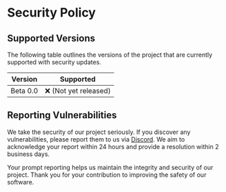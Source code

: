 # Security Policy

## Supported Versions

The following table outlines the versions of the project that are currently supported with security updates.

| Version  | Supported              |
| -------- | ---------------------- |
| Beta 0.0 | :x: (Not yet released) |

## Reporting Vulnerabilities

We take the security of our project seriously. If you discover any vulnerabilities, please report them to us via [Discord](https://konyogony.dev/socials/discord). We aim to acknowledge your report within 24 hours and provide a resolution within 2 business days.

Your prompt reporting helps us maintain the integrity and security of our project. Thank you for your contribution to improving the safety of our software.

